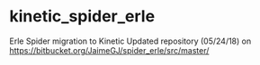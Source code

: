 # kinetic_spider_erle
Erle Spider migration to Kinetic 
Updated repository (05/24/18) on https://bitbucket.org/JaimeGJ/spider_erle/src/master/
